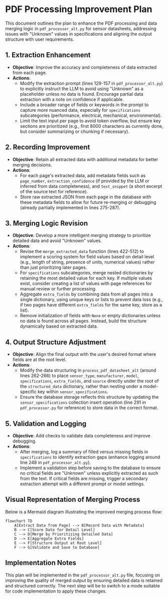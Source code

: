 # PDF Processing Improvement Plan

This document outlines the plan to enhance the PDF processing and data merging logic in `pdf_processor_alt.py` for sensor datasheets, addressing issues with "Unknown" values in specifications and aligning the output structure with user requirements.

## 1. Extraction Enhancement
- **Objective**: Improve the accuracy and completeness of data extracted from each page.
- **Actions**:
  - Modify the extraction prompt (lines 129-157 in `pdf_processor_alt.py`) to explicitly instruct the LLM to avoid using "Unknown" as a placeholder unless no data is found. Encourage partial data extraction with a note on confidence if applicable.
  - Include a broader range of fields or keywords in the prompt to capture more nuanced data, especially for `specifications` subcategories (performance, electrical, mechanical, environmental).
  - Limit the text input per page to avoid token overflow, but ensure key sections are prioritized (e.g., first 8000 characters as currently done, but consider summarizing or chunking if necessary).

## 2. Recording Improvement
- **Objective**: Retain all extracted data with additional metadata for better merging decisions.
- **Actions**:
  - For each page's extracted data, add metadata fields such as `page_number`, `extraction_confidence` (if provided by the LLM or inferred from data completeness), and `text_snippet` (a short excerpt of the source text for reference).
  - Store raw extracted JSON from each page in the database with these metadata fields to allow for future re-merging or debugging (already partially implemented in lines 275-287).

## 3. Merging Logic Revision
- **Objective**: Develop a more intelligent merging strategy to prioritize detailed data and avoid "Unknown" values.
- **Actions**:
  - Revise the `merge_extracted_data` function (lines 422-512) to implement a scoring system for field values based on detail level (e.g., length of string, presence of units, numerical values) rather than just prioritizing later pages.
  - For `specifications` subcategories, merge nested dictionaries by retaining the most detailed value for each key. If multiple values exist, consider creating a list of values with page references for manual review or further processing.
  - Aggregate `extra_fields` by combining data from all pages into a single dictionary, using unique keys or lists to prevent data loss (e.g., if two pages have different `extra_fields` for the same key, store as a list).
  - Remove initialization of fields with `None` or empty dictionaries unless no data is found across all pages. Instead, build the structure dynamically based on extracted data.

## 4. Output Structure Adjustment
- **Objective**: Align the final output with the user's desired format where fields are at the root level.
- **Actions**:
  - Modify the data structuring in `process_pdf_datasheet_alt` (around lines 262-266) to place `sensor_type`, `manufacturer`, `model`, `specifications`, `extra_fields`, and `source` directly under the root of the `structured_data` dictionary, rather than nesting under a model-specific key within `sensor_specifications`.
  - Ensure the database storage reflects this structure by updating the `sensor_specifications` collection insert operation (line 291 in `pdf_processor.py` for reference) to store data in the correct format.

## 5. Validation and Logging
- **Objective**: Add checks to validate data completeness and improve debugging.
- **Actions**:
  - After merging, log a summary of filled versus missing fields in `specifications` to identify extraction gaps (enhance logging around line 248 in `pdf_processor_alt.py`).
  - Implement a validation step before saving to the database to ensure no critical fields are "Unknown" unless explicitly extracted as such from the text. If critical fields are missing, trigger a secondary extraction attempt with a different prompt or model settings.

## Visual Representation of Merging Process
Below is a Mermaid diagram illustrating the improved merging process flow:

```mermaid
flowchart TD
    A[Extract Data from Page] --> B[Record Data with Metadata]
    B --> C[Score Data for Detail Level]
    C --> D[Merge by Prioritizing Detailed Data]
    D --> E[Aggregate Extra Fields]
    E --> F[Structure Output at Root Level]
    F --> G[Validate and Save to Database]
```

## Implementation Notes
This plan will be implemented in the `pdf_processor_alt.py` file, focusing on improving the quality of merged output by ensuring detailed data is retained and structured correctly. The next step will be to switch to a mode suitable for code implementation to apply these changes.